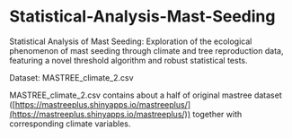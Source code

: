 # Statistical-Analysis-Mast-Seeding
Statistical Analysis of Mast Seeding: Exploration of the ecological phenomenon of mast seeding through climate and tree reproduction data, featuring a novel threshold algorithm and robust statistical tests.

Dataset: MASTREE_climate_2.csv

MASTREE_climate_2.csv contains about a half of original mastree dataset ([https://mastreeplus.shinyapps.io/mastreeplus/](https://mastreeplus.shinyapps.io/mastreeplus/)) together with corresponding climate variables.
